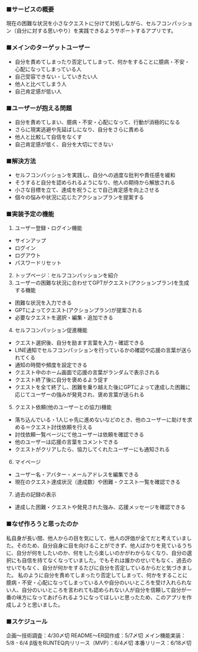 ### ■サービスの概要
現在の困難な状況を小さなクエストに分けて対処しながら、セルフコンパッション（自分に対する思いやり）を実践できるようサポートするアプリです。

### ■メインのターゲットユーザー
- 自分を責めてしまったり否定してしまって、何かをすることに臆病・不安・心配になってしまっている人
- 自己受容できない・していきたい人
- 他人と比べてしまう人
- 自己肯定感が低い人

### ■ユーザーが抱える問題
- 自分を責めてしまい、臆病・不安・心配になって、行動が消極的になる
- さらに現実逃避や先延ばしになり、自分をさらに責める
- 他人と比較して自信をなくす
- 自己肯定感が低く、自分を大切にできない

### ■解決方法
- セルフコンパッションを実践し、自分への過度な批判や責任感を緩和
- そうすると自分を認められるようになり、他人の期待から解放される
- 小さな目標を立て、達成を祝うことで自己肯定感を向上させる
- 個々の悩みや状況に応じたアクションプランを提案する

### ■実装予定の機能
1. ユーザー登録・ログイン機能
  - サインアップ
  - ログイン
  - ログアウト
  - パスワードリセット
2. トップページ：セルフコンパッションを紹介
3. ユーザーの困難な状況に合わせてGPTがクエスト(アクションプラン)を生成する機能
  - 困難な状況を入力できる
  - GPTによってクエスト(アクションプラン)が提案される
  - 必要なクエストを選択・編集・追加できる
4. セルフコンパッション促進機能
  - クエスト選択後、自分を励ます言葉を入力・確認できる
  - LINE通知でセルフコンパッションを行っているかの確認や応援の言葉が送られてくる
  - 通知の時間や頻度を設定できる
  - クエスト中のホーム画面で応援の言葉がランダムで表示される
  - クエスト終了後に自分を褒めるよう促す
  - クエストを全て終了し、困難を乗り越えた後にGPTによって達成した困難に応じてユーザーの強みが発見され、褒め言葉が送られる
5. クエスト依頼(他のユーザーとの協力)機能
  - 落ち込んでいる・1人じゃ先に進めないなどのとき、他のユーザーに助けを求める＝クエスト討伐依頼を行える
  - 討伐依頼一覧ページにて他ユーザーは依頼を確認できる
  - 他のユーザーは応援の言葉をコメントできる
  - クエストがクリアしたら、協力してくれたユーザーにも通知される
6. マイページ
  - ユーザー名・アバター・メールアドレスを編集できる
  - 現在のクエスト達成状況（達成数）や困難・クエスト一覧を確認できる
7. 過去の記録の表示
  - 達成した困難・クエストや発見された強み、応援メッセージを確認できる

### ■なぜ作ろうと思ったのか
私自身が長い間、他人からの目を気にして、他人の評価が全てだと考えていました。そのため、自分自身に目を向けることができず、他人ばかりを見ているうちに、自分が何をしたいのか、何をしたら楽しいのかがわからなくなり、自分の選択にも自信を持てなくなっていました。でもそれは誰かのせいでもなく、過去のせいでもなく、自分が何かをするたびに自分を否定しているからだと気づきました。
私のように自分を責めてしまったり否定してしまって、何かをすることに臆病・不安・心配になってしまっている人や自分のいいところを受け入れられない人、自分のいいところを言われても認められない人が自分を信頼して自分が一番の味方になってあげられるようになってほしいと思ったため、このアプリを作成しようと思いました。

### ■スケジュール
企画〜技術調査：4/30〆切
README〜ER図作成：5/7〆切
メイン機能実装：5/8 - 6/4
β版をRUNTEQ内リリース（MVP）：6/4〆切
本番リリース：6/18〆切